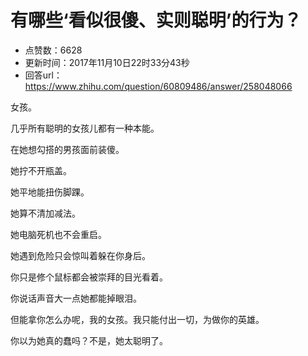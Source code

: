 # 有哪些‘看似很傻、实则聪明’的行为？
- 点赞数：6628
- 更新时间：2017年11月10日22时33分43秒
- 回答url：https://www.zhihu.com/question/60809486/answer/258048066
<body>
 <p data-pid="5Zz6MR5G">女孩。</p>
 <p data-pid="yQiPiNL3">几乎所有聪明的女孩儿都有一种本能。</p>
 <p data-pid="fxduA6z7">在她想勾搭的男孩面前装傻。</p>
 <p data-pid="rdTj0xYM">她拧不开瓶盖。</p>
 <p data-pid="MKaImZyB">她平地能扭伤脚踝。</p>
 <p data-pid="9Xc1kEyU">她算不清加减法。</p>
 <p data-pid="r_QKtt_O">她电脑死机也不会重启。</p>
 <p data-pid="kSsN71R4">她遇到危险只会惊叫着躲在你身后。</p>
 <p data-pid="EhtizJCp">你只是修个鼠标都会被崇拜的目光看着。</p>
 <p data-pid="j93QCQGt">你说话声音大一点她都能掉眼泪。</p>
 <p data-pid="Zgb5kOTs">但能拿你怎么办呢，我的女孩。我只能付出一切，为做你的英雄。</p>
 <p data-pid="sPY_5mlA">你以为她真的蠢吗？不是，她太聪明了。</p>
</body>